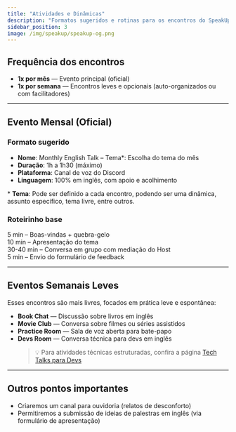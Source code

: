 ```yaml
---
title: "Atividades e Dinâmicas"
description: "Formatos sugeridos e rotinas para os encontros do SpeakUp."
sidebar_position: 3
image: /img/speakup/speakup-og.png
---
```


## Frequência dos encontros

- **1x por mês** — Evento principal (oficial)
- **1x por semana** — Encontros leves e opcionais (auto-organizados ou com facilitadores)

---

## Evento Mensal (Oficial)

### Formato sugerido

- **Nome**: Monthly English Talk – Tema\*: Escolha do tema do mês
- **Duração**: 1h a 1h30 (máximo)
- **Plataforma**: Canal de voz do Discord
- **Linguagem**: 100% em inglês, com apoio e acolhimento

\* **Tema**: Pode ser definido a cada encontro, podendo ser uma dinâmica, assunto específico, tema livre, entre outros.

### Roteirinho base

5 min – Boas-vindas + quebra-gelo  
10 min – Apresentação do tema  
30-40 min – Conversa em grupo com mediação do Host  
5 min – Envio do formulário de feedback

---

## Eventos Semanais Leves

Esses encontros são mais livres, focados em prática leve e espontânea:

- **Book Chat** — Discussão sobre livros em inglês
- **Movie Club** — Conversa sobre filmes ou séries assistidos
- **Practice Room** — Sala de voz aberta para bate-papo
- **Devs Room** — Conversa técnica para devs em inglês
  > 💡 Para atividades técnicas estruturadas, confira a página [Tech Talks para Devs](/notes/projects/speakup-community/remote/devs-talks)

---

## Outros pontos importantes

- Criaremos um canal para ouvidoria (relatos de desconforto)
- Permitiremos a submissão de ideias de palestras em inglês (via formulário de apresentação)
